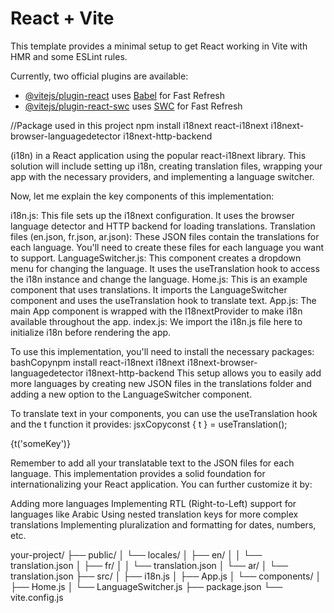 # React + Vite

This template provides a minimal setup to get React working in Vite with HMR and some ESLint rules.

Currently, two official plugins are available:

- [@vitejs/plugin-react](https://github.com/vitejs/vite-plugin-react/blob/main/packages/plugin-react/README.md) uses [Babel](https://babeljs.io/) for Fast Refresh
- [@vitejs/plugin-react-swc](https://github.com/vitejs/vite-plugin-react-swc) uses [SWC](https://swc.rs/) for Fast Refresh



//Package used in this project
npm install i18next react-i18next i18next-browser-languagedetector i18next-http-backend

(i18n) in a React application using the popular react-i18next library. This solution will include setting up i18n, creating translation files, wrapping your app with the necessary providers, and implementing a language switcher.

Now, let me explain the key components of this implementation:

i18n.js: This file sets up the i18next configuration. It uses the browser language detector and HTTP backend for loading translations.
Translation files (en.json, fr.json, ar.json): These JSON files contain the translations for each language. You'll need to create these files for each language you want to support.
LanguageSwitcher.js: This component creates a dropdown menu for changing the language. It uses the useTranslation hook to access the i18n instance and change the language.
Home.js: This is an example component that uses translations. It imports the LanguageSwitcher component and uses the useTranslation hook to translate text.
App.js: The main App component is wrapped with the I18nextProvider to make i18n available throughout the app.
index.js: We import the i18n.js file here to initialize i18n before rendering the app.

To use this implementation, you'll need to install the necessary packages:
bashCopynpm install react-i18next i18next i18next-browser-languagedetector i18next-http-backend
This setup allows you to easily add more languages by creating new JSON files in the translations folder and adding a new option to the LanguageSwitcher component.


To translate text in your components, you can use the useTranslation hook and the t function it provides:
jsxCopyconst { t } = useTranslation();
<p>{t('someKey')}</p>

Remember to add all your translatable text to the JSON files for each language.
This implementation provides a solid foundation for internationalizing your React application. You can further customize it by:

Adding more languages
Implementing RTL (Right-to-Left) support for languages like Arabic
Using nested translation keys for more complex translations
Implementing pluralization and formatting for dates, numbers, etc.


your-project/
├── public/
│   └── locales/
│       ├── en/
│       │   └── translation.json
│       ├── fr/
│       │   └── translation.json
│       └── ar/
│           └── translation.json
├── src/
│   ├── i18n.js
│   ├── App.js
│   └── components/
│       ├── Home.js
│       └── LanguageSwitcher.js
├── package.json
└── vite.config.js